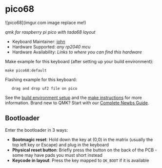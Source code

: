 # pico68

![pico68](imgur.com image replace me!)

*qmk for raspberry pi pico with tada68 layout*

* Keyboard Maintainer: [john](https://github.com/locpcvv)
* Hardware Supported: *any rp2040 mcu*
* Hardware Availability: *Links to where you can find this hardware*

Make example for this keyboard (after setting up your build environment):

    make pico68:default

Flashing example for this keyboard:
```
   drag and drop uf2 file on pico
```
See the [build environment setup](https://docs.qmk.fm/#/getting_started_build_tools) and the [make instructions](https://docs.qmk.fm/#/getting_started_make_guide) for more information. Brand new to QMK? Start with our [Complete Newbs Guide](https://docs.qmk.fm/#/newbs).

## Bootloader

Enter the bootloader in 3 ways:

* **Bootmagic reset**: Hold down the key at (0,0) in the matrix (usually the top left key or Escape) and plug in the keyboard
* **Physical reset button**: Briefly press the button on the back of the PCB - some may have pads you must short instead
* **Keycode in layout**: Press the key mapped to `QK_BOOT` if it is available
